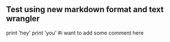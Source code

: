 ## Test using new markdown format and text wrangler
print 'hey'
print 'you' #i want to add some comment here
